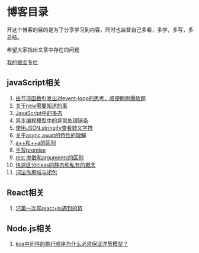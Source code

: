 # 博客目录

开这个博客的目的是为了分享学习到内容，同时也监督自己多看，多学，多写，多总结。

希望大家指出文章中存在的问题

[我的掘金专栏](https://juejin.im/user/5b6c50d9e51d4513ee6e24ae/posts)

## javaScript相关

1. [由节流函数引发出对event-loop的思考，顺便刷刷爆款题](<https://github.com/lovelmh13/myBlog/issues/1>)
2. [关于new需要知道的事](<https://github.com/lovelmh13/myBlog/issues/2>)
3. [JavaScript中的多态](<https://github.com/lovelmh13/myBlog/issues/4>)
4. [异步编程模型中的异常处理链条](<https://github.com/lovelmh13/myBlog/issues/5>)
5. [使用JSON.stringify查看转义字符](<https://github.com/lovelmh13/myBlog/issues/6>)
6. [关于async await的特性的理解](<https://github.com/lovelmh13/myBlog/issues/7>)
7. [a++和++a的区别](https://github.com/lovelmh13/myBlog/issues/9)
8. [手写promise](https://github.com/lovelmh13/One-question-a-day/issues/28)
9. [rest 参数和arguments的区别](https://github.com/lovelmh13/myBlog/issues/10)
10. [快速区分class的静态和私有的概念](https://github.com/lovelmh13/myBlog/issues/11)
11. [词法作用域与闭包](https://github.com/lovelmh13/One-question-a-day/issues/29)

## React相关

1. [记第一次写react+ts遇到的坑](<https://github.com/lovelmh13/myBlog/issues/8>)

## Node.js相关

1. [koa中间件的执行顺序为什么必须保证洋葱模型？](<https://github.com/lovelmh13/myBlog/issues/3>)

